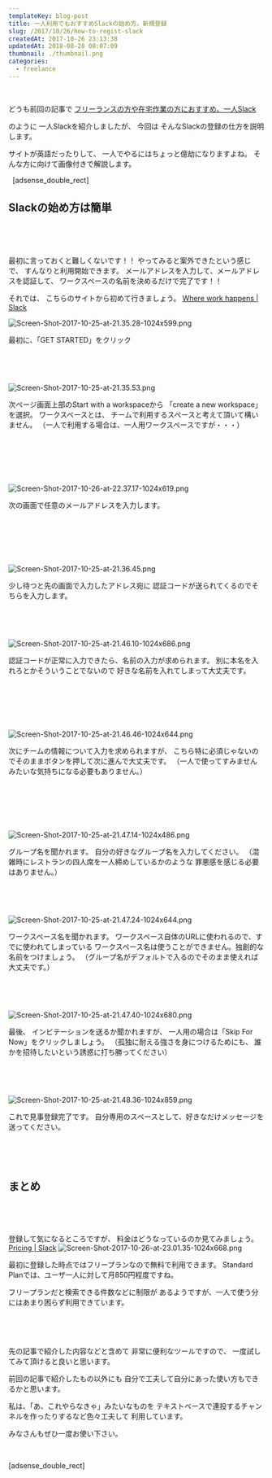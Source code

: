 ```yaml
---
templateKey: blog-post
title: 一人利用でもおすすめSlackの始め方。新規登録
slug: /2017/10/26/how-to-regist-slack
createdAt: 2017-10-26 23:13:38
updatedAt: 2018-08-28 08:07:09
thumbnail: ./thumbnail.png
categories: 
  - freelance
---
```


&nbsp;

どうも前回の記事で
<a href="https://ver-1-0.net/2017/10/23/self-slack/">フリーランスの方や在宅作業の方におすすめ。一人Slack</a>

のように
一人Slackを紹介しましたが、
今回は
そんなSlackの登録の仕方を説明します。

サイトが英語だったりして、
一人でやるにはちょっと億劫になりますよね。
そんな方に向けて画像付きで解説します。

&nbsp;
[adsense_double_rect]
&nbsp;
<h2 class="chapter">Slackの始め方は簡単</h2>
&nbsp;

&nbsp;

最初に言っておくと難しくないです！！
やってみると案外できたという感じで、
すんなりと利用開始できます。
メールアドレスを入力して、メールアドレスを認証して、
ワークスペースの名前を決めるだけで完了です！！

それでは、
こちらのサイトから初めて行きましょう。
<a href="https://slack.com/" target="_blank">Where work happens | Slack</a>

<img class="post-image" src="./Screen-Shot-2017-10-25-at-21.35.28-1024x599.png" alt="Screen-Shot-2017-10-25-at-21.35.28-1024x599.png"/>

最初に、「GET STARTED」をクリック

&nbsp;

&nbsp;

<img class="post-image" src="./Screen-Shot-2017-10-25-at-21.35.53.png" alt="Screen-Shot-2017-10-25-at-21.35.53.png"/>

次ページ画面上部のStart with a workspaceから
「create a new workspace」を選択。
ワークスペースとは、
チームで利用するスペースと考えて頂いて構いません。
（一人で利用する場合は、一人用ワークスペースですが・・・）

&nbsp;

&nbsp;

&nbsp;

<img class="post-image" src="./Screen-Shot-2017-10-26-at-22.37.17-1024x619.png" alt="Screen-Shot-2017-10-26-at-22.37.17-1024x619.png"/>

次の画面で任意のメールアドレスを入力します。

&nbsp;

&nbsp;

&nbsp;

<img class="post-image" src="./Screen-Shot-2017-10-25-at-21.36.45.png" alt="Screen-Shot-2017-10-25-at-21.36.45.png"/>

少し待つと先の画面で入力したアドレス宛に
認証コードが送られてくるのでそちらを入力します。

&nbsp;

&nbsp;

<img class="post-image" src="./Screen-Shot-2017-10-25-at-21.46.10-1024x686.png" alt="Screen-Shot-2017-10-25-at-21.46.10-1024x686.png"/>

認証コードが正常に入力できたら、名前の入力が求められます。
別に本名を入れろとかそういうことでないので
好きな名前を入れてしまって大丈夫です。

&nbsp;

&nbsp;

&nbsp;

<img class="post-image" src="./Screen-Shot-2017-10-25-at-21.46.46-1024x644.png" alt="Screen-Shot-2017-10-25-at-21.46.46-1024x644.png"/>

次にチームの情報について入力を求められますが、
こちら特に必須じゃないのでそのままボタンを押して次に進んで大丈夫です。
（一人で使ってすみませんみたいな気持ちになる必要もありません。）

&nbsp;

&nbsp;

&nbsp;

<img class="post-image" src="./Screen-Shot-2017-10-25-at-21.47.14-1024x486.png" alt="Screen-Shot-2017-10-25-at-21.47.14-1024x486.png"/>

グループ名を聞かれます。
自分の好きなグループ名を入力してください。
（混雑時にレストランの四人席を一人締めしているかのような
罪悪感を感じる必要はありません。）

&nbsp;

&nbsp;

<img class="post-image" src="./Screen-Shot-2017-10-25-at-21.47.24-1024x644.png" alt="Screen-Shot-2017-10-25-at-21.47.24-1024x644.png"/>

ワークスペース名を聞かれます。
ワークスペース自体のURLに使われるので、すでに使われてしまっている
ワークスペース名は使うことができません。独創的な名前をつけましょう。
（グループ名がデフォルトで入るのでそのまま使えれば大丈夫です。）

&nbsp;

&nbsp;

<img class="post-image" src="./Screen-Shot-2017-10-25-at-21.47.40-1024x680.png" alt="Screen-Shot-2017-10-25-at-21.47.40-1024x680.png"/>

最後、
インビテーションを送るか聞かれますが、
一人用の場合は「Skip For Now」をクリックしましょう。
（孤独に耐える強さを身につけるためにも、
誰かを招待したいという誘惑に打ち勝ってください）

&nbsp;

&nbsp;

<img class="post-image" src="./Screen-Shot-2017-10-25-at-21.48.36-1024x859.png" alt="Screen-Shot-2017-10-25-at-21.48.36-1024x859.png"/>

これで見事登録完了です。
自分専用のスペースとして、好きなだけメッセージを送ってください。

&nbsp;

&nbsp;
<h2 class="chapter">まとめ</h2>
&nbsp;

&nbsp;

登録して気になるところですが、
料金はどうなっているのか見てみましょう。
<a href="https://slack.com/pricing" target="_blank">Pricing | Slack</a>
<img class="post-image" src="./Screen-Shot-2017-10-26-at-23.01.35-1024x668.png" alt="Screen-Shot-2017-10-26-at-23.01.35-1024x668.png"/>

最初に登録した時点ではフリープランなので無料で利用できます。
Standard Planでは、ユーザ一人に対して月850円程度ですね。

フリープランだと検索できる件数などに制限が
あるようですが、一人で使う分にはあまり困らず利用できています。

&nbsp;

&nbsp;

先の記事で紹介した内容などと含めて
非常に便利なツールですので、
一度試してみて頂けると良いと思います。

前回の記事で紹介したもの以外にも
自分で工夫して自分にあった使い方もできるかと思います。

私は、「あ、これやらなきゃ」みたいなものを
テキストベースで連投するチャンネルを作ったりするなど色々工夫して
利用しています。

みなさんもぜひ一度お使い下さい。

&nbsp;

[adsense_double_rect]
